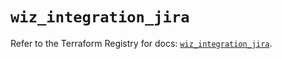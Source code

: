# `wiz_integration_jira`

Refer to the Terraform Registry for docs: [`wiz_integration_jira`](https://registry.terraform.io/providers/axtongrams/wiz/1.2.5/docs/resources/integration_jira).
